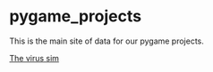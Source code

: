# pygame_projects

This is the main site of data for our pygame projects.

[The virus sim](../VirusSim)
